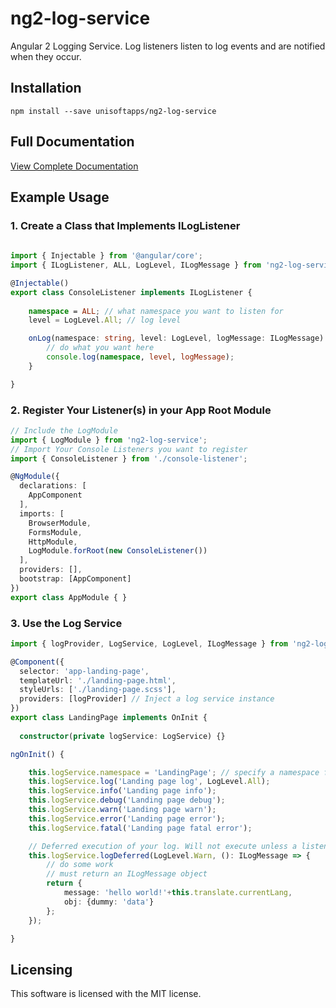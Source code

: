 # ng2-log-service

Angular 2 Logging Service. Log listeners listen to log events and are notified when they occur.

## Installation ##

```
npm install --save unisoftapps/ng2-log-service
```

## Full Documentation ##
[View Complete Documentation](docs/complete.md)

## Example Usage ##

### 1. Create a Class that Implements ILogListener ###

```typescript
	
import { Injectable } from '@angular/core';
import { ILogListener, ALL, LogLevel, ILogMessage } from 'ng2-log-service';

@Injectable()
export class ConsoleListener implements ILogListener {
    
    namespace = ALL; // what namespace you want to listen for
    level = LogLevel.All; // log level

    onLog(namespace: string, level: LogLevel, logMessage: ILogMessage) {
        // do what you want here
        console.log(namespace, level, logMessage);
    }

}
```

### 2. Register Your Listener(s) in your App Root Module ###


```typescript
// Include the LogModule
import { LogModule } from 'ng2-log-service';
// Import Your Console Listeners you want to register
import { ConsoleListener } from './console-listener';

@NgModule({
  declarations: [
    AppComponent
  ],
  imports: [
    BrowserModule,
    FormsModule,
    HttpModule,
    LogModule.forRoot(new ConsoleListener())
  ],
  providers: [],
  bootstrap: [AppComponent]
})
export class AppModule { }
```

### 3. Use the Log Service ###

```typescript
import { logProvider, LogService, LogLevel, ILogMessage } from 'ng2-log-service';

@Component({
  selector: 'app-landing-page',
  templateUrl: './landing-page.html',
  styleUrls: ['./landing-page.scss'],
  providers: [logProvider] // Inject a log service instance
})
export class LandingPage implements OnInit {
  
  constructor(private logService: LogService) {}

ngOnInit() {

	this.logService.namespace = 'LandingPage'; // specify a namespace for the logs
	this.logService.log('Landing page log', LogLevel.All);
    this.logService.info('Landing page info');
    this.logService.debug('Landing page debug');
    this.logService.warn('Landing page warn');
    this.logService.error('Landing page error');
	this.logService.fatal('Landing page fatal error');

	// Deferred execution of your log. Will not execute unless a listener is subscribed.
	this.logService.logDeferred(LogLevel.Warn, (): ILogMessage => {
		// do some work
		// must return an ILogMessage object
		return {
			message: 'hello world!'+this.translate.currentLang,
			obj: {dummy: 'data'}
		};
    });

}
```
## Licensing

This software is licensed with the MIT license.

